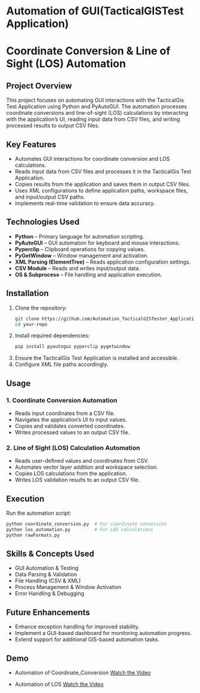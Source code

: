 # Automation of GUI(TacticalGISTest Application)

# Coordinate Conversion & Line of Sight (LOS) Automation

## Project Overview
This project focuses on automating GUI interactions with the TacticalGis Test Application using Python and PyAutoGUI. The automation processes coordinate conversions and line-of-sight (LOS) calculations by interacting with the application’s UI, reading input data from CSV files, and writing processed results to output CSV files.

## Key Features
- Automates GUI interactions for coordinate conversion and LOS calculations.
- Reads input data from CSV files and processes it in the TacticalGis Test Application.
- Copies results from the application and saves them in output CSV files.
- Uses XML configurations to define application paths, workspace files, and input/output CSV paths.
- Implements real-time validation to ensure data accuracy.

## Technologies Used
- **Python** – Primary language for automation scripting.
- **PyAutoGUI** – GUI automation for keyboard and mouse interactions.
- **Pyperclip** – Clipboard operations for copying values.
- **PyGetWindow** – Window management and activation.
- **XML Parsing (ElementTree)** – Reads application configuration settings.
- **CSV Module** – Reads and writes input/output data.
- **OS & Subprocess** – File handling and application execution.

## Installation
1. Clone the repository:
   ```bash
   git clone https://github.com/Automation_TacticalGISTester_Application.git
   cd your-repo
   ```
2. Install required dependencies:
   ```bash
   pip install pyautogui pyperclip pygetwindow
   ```
3. Ensure the TacticalGis Test Application is installed and accessible.
4. Configure XML file paths accordingly.

## Usage
### 1. Coordinate Conversion Automation
- Reads input coordinates from a CSV file.
- Navigates the application’s UI to input values.
- Copies and validates converted coordinates.
- Writes processed values to an output CSV file.

### 2. Line of Sight (LOS) Calculation Automation
- Reads user-defined values and coordinates from CSV.
- Automates vector layer addition and workspace selection.
- Copies LOS calculations from the application.
- Writes LOS validation results to an output CSV file.

## Execution
Run the automation script:
```bash
python coordinate_conversion.py  # For coordinate conversion
python los_automation.py         # For LOS calculations
python rawFormats.py
```

## Skills & Concepts Used
- GUI Automation & Testing
- Data Parsing & Validation
- File Handling (CSV & XML)
- Process Management & Window Activation
- Error Handling & Debugging

## Future Enhancements
- Enhance exception handling for improved stability.
- Implement a GUI-based dashboard for monitoring automation progress.
- Extend support for additional GIS-based automation tasks.


## Demo
- Automation of Coordinate_Conversion
[Watch the Video](https://github.com/Princek469/Automation_TacticalGISTester_Application/raw/main/coordinate_conversion.mp4)

- Automation of LOS
[Watch the Video](https://github.com/Princek469/Automation_TacticalGISTester_Application/raw/main/LOS.mp4)


